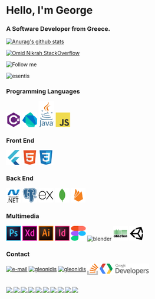 <h1 align="left">Hello, I'm George</h1>

<h3 align="left">A Software Developer from Greece.</h3>

[![Anurag's github stats](https://github-readme-stats.vercel.app/api?username=esentis&count_private=true&show_icons=true&theme=github_dark)](https://github.com/anuraghazra/github-readme-stats)

[![Omid Nikrah StackOverflow](https://github-readme-stackoverflow.vercel.app/?userID=12413404&layout=compact&theme=dark)](https://stackoverflow.com/users/12413404/esentis)

![Follow me](https://img.shields.io/github/followers/esentis?style=social)

<p align="left"> <img src="https://komarev.com/ghpvc/?username=esentis&color=4C8EDA&style=flat-square" alt="esentis" /> </p>

### Programming Languages

<p align="left">
<img src="images/csharp.svg" alt="csharp" width="40" height="40"/>
<img src="images/dart.svg" alt="dart" width="40" height="40"/>
<img src="images/java2.png" alt="java" width="42" height="70"/>
<img src="images/javascript-original.svg" alt="javaScript" width="40" height="40"/>
</p>

### Front End

<p align="left">
<img src="images/flutter.svg" alt="flutter" width="40" height="40"/>
<img src="images/html5.svg" alt="html5" width="40" height="40"/>
<img src="images/css3.svg" alt="css3" width="40" height="40"/>
</p>

### Back End

<p align="left">
<img src="images/dotnet.svg" alt="dotnet" width="40" height="40"/>
<img src="images/postgresql-plain.svg" alt="dotnet" width="40" height="40"/>
<img src="images/express-original.svg" alt="express" width="40" height="40"/>
<img src="images/mongodb-plain.svg" alt="mongoDB" width="40" height="40"/>
<img src="images/firebase-plain.svg" alt="firebase" width="40" height="40"/>
</p>

### Multimedia

<p align="left">
<img src="images/photoshop.svg" alt="photoshop" width="40" height="40"/>
<img src="images/xd.svg" alt="xd" width="40" height="40"/>
<img src="images/illustrator.svg" alt="illustrator" width="40" height="40"/>
<img src="images/indesign.svg" alt="illustrator" width="40" height="40"/>
<img src="images/figma.svg" alt="figma" width="40" height="40"/>
<img src="https://cdn.worldvectorlogo.com/logos/blender-2.svg" alt="blender" width="40" height="40"/>
<img src="images/ableton.svg" alt="ableton" width="40" height="40"/>
<img src="images/unity.svg" alt="unity" width="40" height="40"/>
</p>

### Contact

<p align="left"><a href="mailto:esentakos@yahoo.gr" target="blank"><img align="center" src="https://cdn.worldvectorlogo.com/logos/mail-ios.svg" alt="e-mail" height="30" width="30" /></a>
<a href="https://linkedin.com/in/gleonidis" target="blank"><img align="center" src="https://cdn.worldvectorlogo.com/logos/linkedin-icon-2.svg" alt="gleonidis" height="30" width="30" /></a>
<a href="https://play.google.com/store/apps/dev?id=7040603848130357887" target="blank"><img align="center" src="https://cdn.worldvectorlogo.com/logos/google-play-5.svg" alt="gleonidis" height="30" width="30" /></a>
<a href="https://stackoverflow.com/users/12413404/esentis?tab=profile" target="blank"><img align="center" src="images/stack.svg" alt="stackOverflow" height="30" width="30" /></a>
<a href="https://g.dev/esen" target="blank"><img align="center" src="images/google-developers.svg" alt="Google Developers" height="30"  /></a>
</p>
<br>

<a href="https://github.com/esentis/Flutter-Movies-Application">
  <img align="center" src="https://github-readme-stats.vercel.app/api/pin/?username=esentis&repo=Flutter-Movies-Application&theme=github_dark" />
</a>
<a href="https://github.com/esentis/string_extensions">
  <img align="center" src="https://github-readme-stats.vercel.app/api/pin/?username=esentis&repo=string_extensions&theme=github_dark" />
</a>
<a href="https://github.com/esentis/personal-website-flutter">
  <img align="center" src="https://github-readme-stats.vercel.app/api/pin/?username=esentis&repo=personal-website-flutter&theme=github_dark" />
</a>
<a href="https://github.com/esentis/ieemdb-adopse-2021">
  <img align="center" src="https://github-readme-stats.vercel.app/api/pin/?username=esentis&repo=ieemdb-adopse-2021&theme=github_dark" />
</a>
<a href="https://github.com/esentis/photocanvas">
  <img align="center" src="https://github-readme-stats.vercel.app/api/pin/?username=esentis&repo=photocanvas&theme=github_dark" />
</a>
<a href="https://github.com/esentis/Blue-Waves-Flutter">
  <img align="center" src="https://github-readme-stats.vercel.app/api/pin/?username=esentis&repo=Blue-Waves-Flutter&theme=github_dark" />
</a>
<a href="https://github.com/esentis/COVID-19-Worldwide-Stats">
  <img align="center" src="https://github-readme-stats.vercel.app/api/pin/?username=esentis&repo=COVID-19-Worldwide-Stats&theme=github_dark" />
</a>
<a href="https://github.com/Tykoop/Blue-Waves-API">
  <img align="center" src="https://github-readme-stats.vercel.app/api/pin/?username=Tykoop&repo=Blue-Waves-API&theme=github_dark" />
</a>
<a href="https://github.com/esentis/Real-Pet-Online-Catalog">
  <img align="center" src="https://github-readme-stats.vercel.app/api/pin/?username=esentis&repo=Real-Pet-Online-Catalog&theme=github_dark" />
</a>
<a href="https://github.com/esentis/feelm-movie-guru">
  <img align="center" src="https://github-readme-stats.vercel.app/api/pin/?username=esentis&repo=feelm-movie-guru&theme=github_dark" />
</a>
